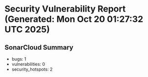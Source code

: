 # Security Vulnerability Report (Generated: Mon Oct 20 01:27:32 UTC 2025)


## SonarCloud Summary
* bugs: 1
* vulnerabilities: 0
* security_hotspots: 2
